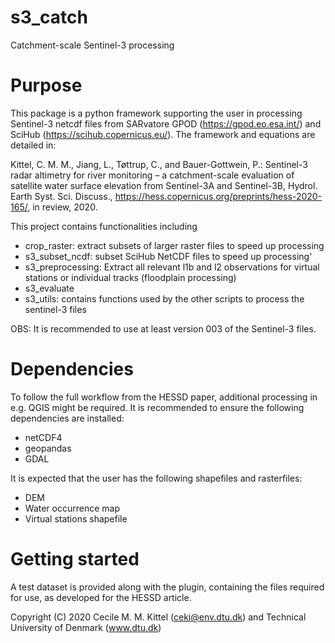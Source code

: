 s3_catch
================

Catchment-scale Sentinel-3 processing

Purpose
================
This package is a python framework supporting the user in processing Sentinel-3 netcdf files from SARvatore GPOD (https://gpod.eo.esa.int/) and SciHub (https://scihub.copernicus.eu/). 
The framework and equations are detailed in:

Kittel, C. M. M., Jiang, L., Tøttrup, C., and Bauer-Gottwein, P.: Sentinel-3 radar altimetry for river monitoring – a catchment-scale evaluation of satellite water surface elevation from Sentinel-3A and Sentinel-3B, Hydrol. Earth Syst. Sci. Discuss., https://hess.copernicus.org/preprints/hess-2020-165/, in review, 2020.

This project contains functionalities including
- crop_raster: extract subsets of larger raster files to speed up processing 
- s3_subset_ncdf: subset SciHub NetCDF files to speed up processing'
- s3_preprocessing: Extract all relevant l1b and l2 observations for virtual stations or individual tracks (floodplain processing)
- s3_evaluate
- s3_utils: contains functions used by the other scripts to process the sentinel-3 files

OBS: It is recommended to use at least version 003 of the Sentinel-3 files.

Dependencies
======================
To follow the full workflow from the HESSD paper, additional processing in e.g. QGIS might be required. It is recommended to ensure the following dependencies are installed:

- netCDF4
- geopandas
- GDAL


It is expected that the user has the following shapefiles and rasterfiles:
- DEM 
- Water occurrence map
- Virtual stations shapefile



Getting started
======================

A test dataset is provided along with the plugin, containing the files required for use, as developed for the HESSD article.

Copyright (C) 2020 Cecile M. M. Kittel (ceki@env.dtu.dk) and Technical University of Denmark (www.dtu.dk)

